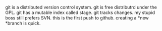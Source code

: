 git is a distributed version control system.
git is free distributrd under the GPL.
git has a mutable index called stage.
git tracks changes.
my stupid boss still prefers SVN.
this is the first push to github.
creating a *new *branch is quick.
